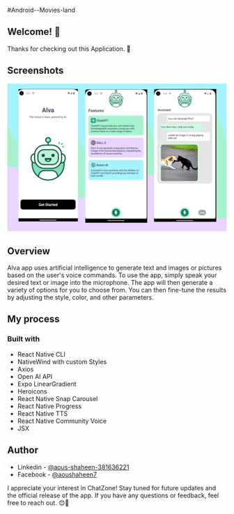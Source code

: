 #Android--Movies-land
## Welcome! 👋

Thanks for checking out this Application. 🎉

## Screenshots
![Android--Movies-land](./showcase/web_view01.png)

## Overview
Alva app uses artificial intelligence to generate text and images or pictures based on the user's voice commands. To use the app, simply speak your desired text or image into the microphone. The app will then generate a variety of options for you to choose from. You can then fine-tune the results by adjusting the style, color, and other parameters.


## My process

### Built with

- React Native CLI
- NativeWind with custom Styles
- Axios
- Open AI API
- Expo LinearGradient
- Heroicons
- React Native Snap Carousel
- React Native Progress
- React Native TTS
- React Native Community Voice
- JSX


## Author
- Linkedin - [@aous-shaheen-381636221](https://www.linkedin.com/in/shaheen2001/)
- Facebook - [@aoushaheen7](https://www.facebook.com/shaheen72001/)


I appreciate your interest in ChatZone! Stay tuned for future updates and the official release of the app. If you have any questions or feedback, feel free to reach out. 😊🚀
